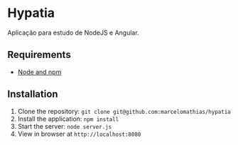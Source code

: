 # Hypatia

Aplicação para estudo de NodeJS e Angular.


## Requirements

- [Node and npm](http://nodejs.org)

## Installation

1. Clone the repository: `git clone git@github.com:marcelomathias/hypatia`
2. Install the application: `npm install`
3. Start the server: `node server.js`
4. View in browser at `http://localhost:8080`


